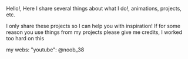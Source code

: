 Hello!, Here I share several things about what I do!, animations, projects, etc.

I only share these projects so I can help you with inspiration! If for some reason you use things from my projects please give me credits, I worked too hard on this

my webs: "youtube": @noob_38
